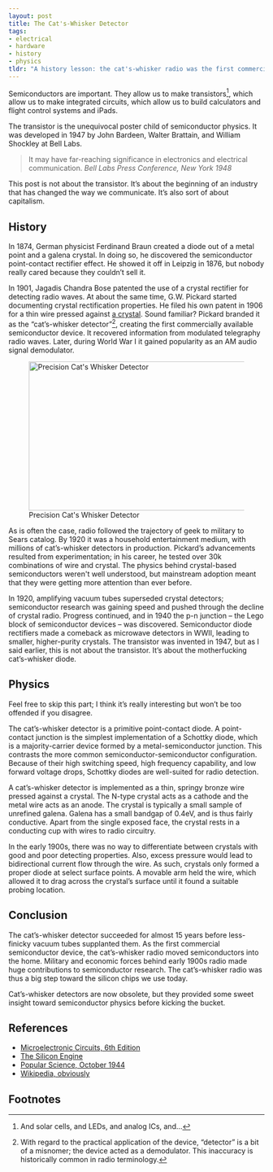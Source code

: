 ```yaml
---
layout: post
title: The Cat's-Whisker Detector
tags:
- electrical
- hardware
- history
- physics
tldr: "A history lesson: the cat's-whisker radio was the first commercial semiconductor device. It sparked an industry that fundamentally changed the way we communicate."
---
```


Semiconductors are important. They allow us to make transistors[^1], which allow us to make integrated circuits, which allow us to build calculators and flight control systems and iPads.

The transistor is the unequivocal poster child of semiconductor physics. It was developed in 1947 by John Bardeen, Walter Brattain, and William Shockley at Bell Labs.

> It may have far-reaching significance in electronics and electrical communication.
> <cite>Bell Labs Press Conference, New York 1948</cite>

This post is not about the transistor. It’s about the beginning of an industry that has changed the way we communicate. It’s also sort of about capitalism.

## History

In 1874, German physicist Ferdinand Braun created a diode out of a metal point and a galena crystal. In doing so, he discovered the semiconductor point-contact rectifier effect. He showed it off in Leipzig in 1876, but nobody really cared because they couldn’t sell it.

In 1901, Jagadis Chandra Bose patented the use of a crystal rectifier for detecting radio waves. At about the same time, G.W. Pickard started documenting crystal rectification properties. He filed his own patent in 1906 for a thin wire pressed against [a crystal](http://en.wikipedia.org/wiki/Galena). Sound familiar? Pickard branded it as the “cat’s-whisker detector”[^2], creating the first commercially available semiconductor device. It recovered information from modulated telegraphy radio waves. Later, during World War I it gained popularity as an AM audio signal demodulator.

<figure>
  <img src="/images/cats-whisker-1.jpg" alt="Precision Cat's Whisker Detector" height="293" width="445">
  <figcaption>Precision Cat's Whisker Detector</figcaption>
</figure>

As is often the case, radio followed the trajectory of geek to military to Sears catalog. By 1920 it was a household entertainment medium, with millions of cat’s-whisker detectors in production. Pickard’s advancements resulted from experimentation; in his career, he tested over 30k combinations of wire and crystal. The physics behind crystal-based semiconductors weren't well understood, but mainstream adoption meant that they were getting more attention than ever before.

In 1920, amplifying vacuum tubes superseded crystal detectors; semiconductor research was gaining speed and pushed through the decline of crystal radio. Progress continued, and in 1940 the p-n junction – the Lego block of semiconductor devices – was discovered. Semiconductor diode rectifiers made a comeback as microwave detectors in WWII, leading to smaller, higher-purity crystals. The transistor was invented in 1947, but as I said earlier, this is not about the transistor. It’s about the motherfucking cat’s-whisker diode.

## Physics

Feel free to skip this part; I think it’s really interesting but won’t be too offended if you disagree.

The cat’s-whisker detector is a primitive point-contact diode. A point-contact junction is the simplest implementation of a Schottky diode, which is a majority-carrier device formed by a metal-semiconductor junction. This contrasts the more common semiconductor-semiconductor configuration. Because of their high switching speed, high frequency capability, and low forward voltage drops, Schottky diodes are well-suited for radio detection.

A cat’s-whisker detector is implemented as a thin, springy bronze wire pressed against a crystal. The N-type crystal acts as a cathode and the metal wire acts as an anode. The crystal is typically a small sample of unrefined galena. Galena has a small bandgap of 0.4eV, and is thus fairly conductive. Apart from the single exposed face, the crystal rests in a conducting cup with wires to radio circuitry.

In the early 1900s, there was no way to differentiate between crystals with good and poor detecting properties. Also, excess pressure would lead to bidirectional current flow through the wire. As such, crystals only formed a proper diode at select surface points. A movable arm held the wire, which allowed it to drag across the crystal’s surface until it found a suitable probing location.

## Conclusion

The cat’s-whisker detector succeeded for almost 15 years before less-finicky vacuum tubes supplanted them. As the first commercial semiconductor device, the cat’s-whisker radio moved semiconductors into the home. Military and economic forces behind early 1900s radio made huge contributions to semiconductor research. The cat’s-whisker radio was thus a big step toward the silicon chips we use today.

Cat’s-whisker detectors are now obsolete, but they provided some sweet insight toward semiconductor physics before kicking the bucket.

## References

- [Microelectronic Circuits, 6th Edition](http://thepiratebay.se/torrent/7359624/MICROELECTRONIC_CIRCUITS_6th_sedra_smith__HQ_ebook_)
- [The Silicon Engine](http://www.computerhistory.org/semiconductor/timeline.html)
- [Popular Science, October 1944](http://books.google.ca/books?id=PyEDAAAAMBAJ&pg=PA206&redir_esc=y#v=onepage&q&f=false)
- [Wikipedia, obviously](http://en.wikipedia.org/wiki/Cat%27s_whisker)

## Footnotes

[^1]: And solar cells, and LEDs, and analog ICs, and...
[^2]: With regard to the practical application of the device, “detector” is a bit of a misnomer; the device acted as a demodulator. This inaccuracy is historically common in radio terminology.
